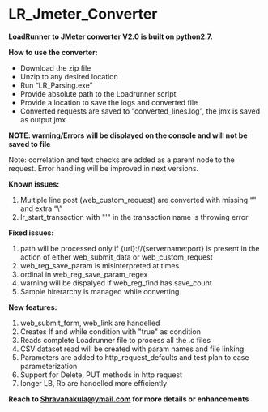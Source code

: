 # LR_Jmeter_Converter
**LoadRunner to JMeter converter V2.0  is built on python2.7.**


**How to use the converter:**

* Download the zip file
* Unzip to any desired location
* Run “LR_Parsing.exe”
* Provide absolute path to the Loadrunner script
* Provide a location to save the logs and converted file
* Converted requests are saved to “converted_lines.log”, the jmx is saved as output.jmx

**NOTE: warning/Errors will be displayed on the console and will not be saved to file**

Note: correlation and text checks are added as a parent node to the request.
	Error handling will be improved in next versions.
	
**Known issues:**
1.	Multiple line post (web_custom_request) are converted with missing “” and extra “\”
2.	lr_start_transaction with "'" in the transaction name is throwing error

**Fixed issues:**

1.	path will be processed only if {url}://{servername:port} is present in the action of either web_submit_data or web_custom_request
2. 	web_reg_save_param is misinterpreted at times
3.	ordinal in web_reg_save_param_regex										
4. 	warning will be dispalyed if web_reg_find has save_count
5.	Sample hirerarchy is managed while converting 

**New features:**

1. 	web_submit_form, web_link are handelled	
2.	Creates If and while condition with "true" as condition										
3.	Reads complete Loadrunner file to process all the .c files 
4.	CSV dataset read will be created with param names and file linking
5.	Parameters are added to http_request_defaults and test plan to ease parameterization
6.	Support for Delete, PUT methods in http request
7.	longer LB, Rb are handelled more efficiently


**Reach to Shravanakula@ymail.com for more details or enhancements**
	
